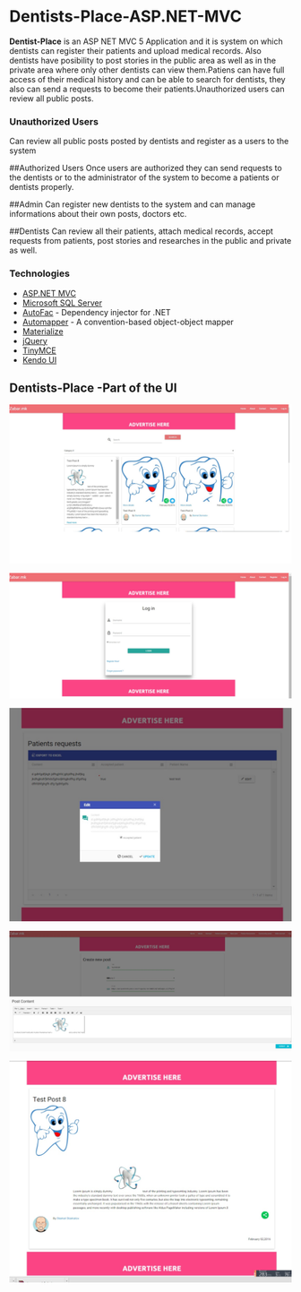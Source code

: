 # Dentists-Place-ASP.NET-MVC


**Dentist-Place** is an ASP NET MVC 5 Application and it is system on which dentists can register their patients and upload medical records. Also dentists have posibility to post stories in the  public area as well as in the private area where only other dentists can view them.Patiens can have full access of their medical history and can be able to search for dentists, they also can send a requests to become their patients.Unauthorized users can review all public posts.

### Unauthorized Users
Can review all public posts posted by dentists and register as a users to the system

##Authorized Users
Once users are authorized they can send requests to the dentists or to the administrator of the system to become a patients or dentists properly.

##Admin
Can register new dentists to the system and can manage informations about their own posts, doctors etc.

##Dentists
Can review all their patients, attach medical records, accept requests from patients, post stories and researches in the public and private as well.

### Technologies

- [ASP.NET MVC](http://www.asp.net/mvc)
- [Microsoft SQL Server](http://www.microsoft.com/en-us/server-cloud/products/sql-server/)
- [AutoFac](http://autofac.org/) - Dependency injector for .NET
- [Automapper](http://automapper.org/) - A convention-based object-object mapper
- [Materialize](http://materializecss.com/)
- [jQuery](http://jquery.com/)
- [TinyMCE](https://www.tinymce.com/)
- [Kendo UI](http://www.telerik.com/aspnet-mvc)

## Dentists-Place -Part of the UI
<p align="center"><img src="https://github.com/GoranGit/Dentist-Space-ASP.NET-MVC/blob/Dentists-features/Images/home-page.jpg" /></p>
<p align="center"><img src="https://github.com/GoranGit/Dentist-Space-ASP.NET-MVC/blob/Dentists-features/Images/login.jpg" /></p>
<p align="center"><img src="https://github.com/GoranGit/Dentist-Space-ASP.NET-MVC/blob/Dentists-features/Images/patient-request-dentist-panel.jpg" /></p>
<p align="center"><img src="https://github.com/GoranGit/Dentist-Space-ASP.NET-MVC/blob/Dentists-features/Images/post-create.jpg" /></p>
<p align="center"><img src="https://github.com/GoranGit/Dentist-Space-ASP.NET-MVC/blob/Dentists-features/Images/post-details.jpg" /></p>
